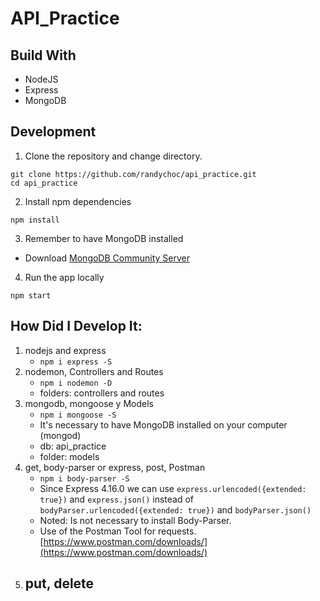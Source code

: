 # API_Practice

## Build With
- NodeJS
- Express
- MongoDB

## Development
1. Clone the repository and change directory.
```
git clone https://github.com/randychoc/api_practice.git
cd api_practice
```

2. Install npm dependencies
```
npm install
```
3. Remember to have MongoDB installed
- Download [MongoDB Community Server](https://www.mongodb.com/try/download/community)

4. Run the app locally
```
npm start
```

**How Did I Develop It:**
---
1) nodejs and express
    - `npm i express -S`
2) nodemon, Controllers and Routes
    - `npm i nodemon -D`
    - folders: controllers and routes
3) mongodb, mongoose y Models
    - `npm i mongoose -S`
    - It's necessary to have MongoDB installed on your computer (mongod)
    - db: api_practice
    - folder: models
4) get, body-parser or express, post, Postman
    - `npm i body-parser -S`
    - Since Express 4.16.0 we can use `express.urlencoded({extended: true})` and `express.json()` instead of `bodyParser.urlencoded({extended: true})` and `bodyParser.json()`
    - Noted: Is not necessary to install Body-Parser. 
    - Use of the Postman Tool for requests. [https://www.postman.com/downloads/](https://www.postman.com/downloads/)
5) put, delete
    - 

<!-- ## Live URL -->
<!-- [react](https://reactjs.org/) -->
<!-- ## How Did I Develop It -->